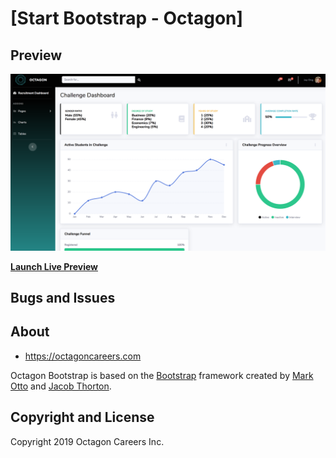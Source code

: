 # [Start Bootstrap - Octagon]

## Preview

![alt text](https://raw.githubusercontent.com/jay-uChicago/startbootstrap-octagon/master/img/Octagon%20Screenshot.png)

**[Launch Live Preview](https://jay-uchicago.github.io/startbootstrap-octagon/)**

## Bugs and Issues

## About

-   <https://octagoncareers.com>

Octagon Bootstrap is based on the [Bootstrap](http://getbootstrap.com/) framework created by [Mark Otto](https://twitter.com/mdo) and [Jacob Thorton](https://twitter.com/fat).

## Copyright and License

Copyright 2019 Octagon Careers Inc.
